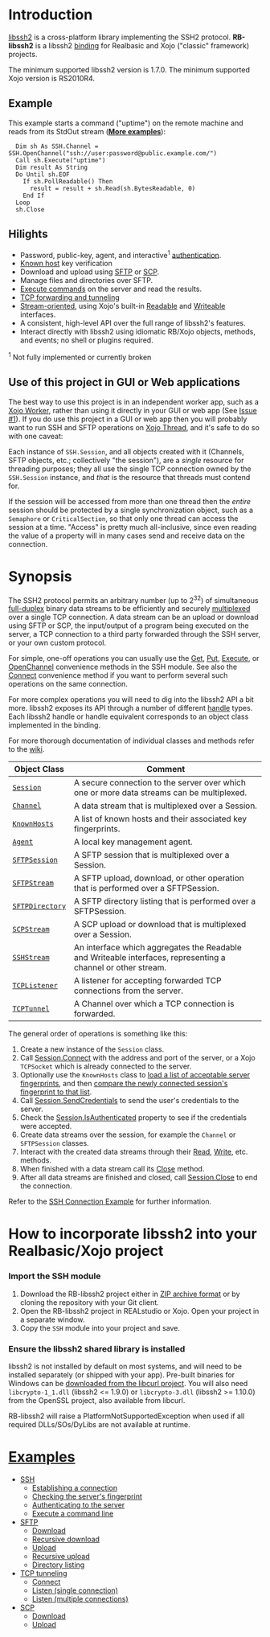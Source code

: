 # Introduction
[libssh2](https://www.libssh2.org/) is a cross-platform library implementing the SSH2 protocol. **RB-libssh2** is a libssh2 [binding](http://en.wikipedia.org/wiki/Language_binding) for Realbasic and Xojo ("classic" framework) projects. 

The minimum supported libssh2 version is 1.7.0. The minimum supported Xojo version is RS2010R4.

## Example
This example starts a command ("uptime") on the remote machine and reads from its StdOut stream ([**More examples**](https://github.com/charonn0/RB-libssh2/wiki#examples)): 

```xojo
  Dim sh As SSH.Channel = SSH.OpenChannel("ssh://user:password@public.example.com/")
  Call sh.Execute("uptime")
  Dim result As String
  Do Until sh.EOF
    If sh.PollReadable() Then
      result = result + sh.Read(sh.BytesReadable, 0)
    End If
  Loop
  sh.Close
```
## Hilights
* Password, public-key, agent, and interactive<sup>1</sup> [authentication](https://github.com/charonn0/RB-libssh2/wiki/SSH.Session.SendCredentials).
* [Known host](https://github.com/charonn0/RB-libssh2/wiki/SSH.KnownHosts) key verification
* Download and upload using [SFTP](https://github.com/charonn0/RB-libssh2/wiki/SFTP-Examples) or [SCP](https://github.com/charonn0/RB-libssh2/wiki/SCP-Examples).
* Manage files and directories over SFTP.
* [Execute commands](https://github.com/charonn0/RB-libssh2/wiki/Process-Start-Example) on the server and read the results.
* [TCP forwarding and tunneling](https://github.com/charonn0/RB-libssh2/wiki/TCP-Tunneling)
* [Stream-oriented](https://github.com/charonn0/RB-libssh2/wiki/SSH.SSHStream), using Xojo's built-in [Readable](http://docs.xojo.com/index.php/Readable) and [Writeable](http://docs.xojo.com/index.php/Writeable) interfaces. 
* A consistent, high-level API over the full range of libssh2's features.
* Interact directly with libssh2 using idiomatic RB/Xojo objects, methods, and events; no shell or plugins required.

<sup>1</sup> Not fully implemented or currently broken

## Use of this project in GUI or Web applications
The best way to use this project is in an independent worker app, such as a [Xojo Worker](http://docs.xojo.com/Worker), rather than using it directly in your GUI or web app (See [Issue #1](https://github.com/charonn0/RB-libssh2/issues/1)). If you do use this project in a GUI or web app then you will probably want to run SSH and SFTP operations on [Xojo Thread](http://docs.xojo.com/Thread), and it's safe to do so with one caveat:

Each instance of `SSH.Session`, and all objects created with it (Channels, SFTP objects, etc.; collectively "the session"), are a *single* resource for threading purposes; they all use the single TCP connection owned by the `SSH.Session` instance, and _that_ is the resource that threads must contend for.

If the session will be accessed from more than one thread then the *entire* session should be protected by a single synchronization object, such as a `Semaphore` or `CriticalSection`, so that only one thread can access the session at a time. "Access" is pretty much all-inclusive, since even reading the value of a property will in many cases send and receive data on the connection.

# Synopsis
The SSH2 protocol permits an arbitrary number (up to 2<sup>32</sup>) of simultaneous [full-duplex](https://en.wikipedia.org/wiki/Duplex_(telecommunications)) binary data streams to be efficiently and securely [multiplexed](https://en.wikipedia.org/wiki/Multiplexing) over a single TCP connection. A data stream can be an upload or download using SFTP or SCP, the input/output of a program being executed on the server, a TCP connection to a third party forwarded through the SSH server, or your own custom protocol.

For simple, one-off operations you can usually use the [Get](https://github.com/charonn0/RB-libssh2/wiki/SSH.Get), [Put](https://github.com/charonn0/RB-libssh2/wiki/SSH.Put), [Execute](https://github.com/charonn0/RB-libssh2/wiki/SSH.Execute), or [OpenChannel](https://github.com/charonn0/RB-libssh2/wiki/SSH.OpenChannel) convenience methods in the SSH module. See also the [Connect](https://github.com/charonn0/RB-libssh2/wiki/SSH.Connect) convenience method if you want to perform several such operations on the same connection.

For more complex operations you will need to dig into the libssh2 API a bit more. libssh2 exposes its API through a number of different [handle](https://en.wikipedia.org/wiki/Handle_%28computing%29) types. Each libssh2 handle or handle equivalent corresponds to an object class implemented in the binding.

For more thorough documentation of individual classes and methods refer to the [wiki](https://github.com/charonn0/RB-libssh2/wiki).

|Object Class|Comment|
|-----------|-------|
|[`Session`](https://github.com/charonn0/RB-libssh2/wiki/SSH.Session)|A secure connection to the server over which one or more data streams can be multiplexed.| 
|[`Channel`](https://github.com/charonn0/RB-libssh2/wiki/SSH.Channel)|A data stream that is multiplexed over a Session.|
|[`KnownHosts`](https://github.com/charonn0/RB-libssh2/wiki/SSH.KnownHosts)|A list of known hosts and their associated key fingerprints.|
|[`Agent`](https://github.com/charonn0/RB-libssh2/wiki/SSH.Agent)|A local key management agent.|
|[`SFTPSession`](https://github.com/charonn0/RB-libssh2/wiki/SSH.SFTPSession)|A SFTP session that is multiplexed over a Session.|
|[`SFTPStream`](https://github.com/charonn0/RB-libssh2/wiki/SSH.SFTPStream)|A SFTP upload, download, or other operation that is performed over a SFTPSession.|
|[`SFTPDirectory`](https://github.com/charonn0/RB-libssh2/wiki/SSH.SFTPDirectory)|A SFTP directory listing that is performed over a SFTPSession.|
|[`SCPStream`](https://github.com/charonn0/RB-libssh2/wiki/SSH.SCPStream)|A SCP upload or download that is multiplexed over a Session.|
|[`SSHStream`](https://github.com/charonn0/RB-libssh2/wiki/SSH.SSHStream)|An interface which aggregates the Readable and Writeable interfaces, representing a channel or other stream.|
|[`TCPListener`](https://github.com/charonn0/RB-libssh2/wiki/SSH.TCPListener)|A listener for accepting forwarded TCP connections from the server.|
|[`TCPTunnel`](https://github.com/charonn0/RB-libssh2/wiki/SSH.TCPTunnel)|A Channel over which a TCP connection is forwarded.|

The general order of operations is something like this:

1. Create a new instance of the `Session` class.
1. Call [Session.Connect](https://github.com/charonn0/RB-libssh2/wiki/SSH.Session.Connect) with the address and port of the server, or a Xojo `TCPSocket` which is already connected to the server.
1. Optionally use the `KnownHosts` class to [load a list of acceptable server fingerprints](https://github.com/charonn0/RB-libssh2/wiki/SSH.KnownHosts.Load), and then [compare the newly connected session's fingerprint to that list](https://github.com/charonn0/RB-libssh2/wiki/SSH.KnownHosts.Lookup).
1. Call [Session.SendCredentials](https://github.com/charonn0/RB-libssh2/wiki/SSH.Session.SendCredentials) to send the user's credentials to the server.
1. Check the [Session.IsAuthenticated](https://github.com/charonn0/RB-libssh2/wiki/SSH.Session.IsAuthenticated) property to see if the credentials were accepted.
1. Create data streams over the session, for example the `Channel` or `SFTPSession` classes.
1. Interact with the created data streams through their [Read](https://github.com/charonn0/RB-libssh2/wiki/SSH.Channel.Read), [Write](https://github.com/charonn0/RB-libssh2/wiki/SSH.Channel.Write), etc. methods.
1. When finished with a data stream call its [Close](https://github.com/charonn0/RB-libssh2/wiki/SSH.Channel.Close) method.
1. After all data streams are finished and closed, call [Session.Close](https://github.com/charonn0/RB-libssh2/wiki/SSH.Session.Close) to end the connection.

Refer to the [SSH Connection Example](https://github.com/charonn0/RB-libssh2/wiki/SSH-Examples#creating-a-session-and-establishing-a-connection) for further information.

# How to incorporate libssh2 into your Realbasic/Xojo project
### Import the SSH module
1. Download the RB-libssh2 project either in [ZIP archive format](https://github.com/charonn0/RB-libssh2/archive/master.zip) or by cloning the repository with your Git client.
2. Open the RB-libssh2 project in REALstudio or Xojo. Open your project in a separate window.
3. Copy the `SSH` module into your project and save.

### Ensure the libssh2 shared library is installed
libssh2 is not installed by default on most systems, and will need to be installed separately (or shipped with your app). Pre-built binaries for Windows can be [downloaded from the libcurl project](https://curl.se/windows/). You will also need `libcrypto-1_1.dll` (libssh2 <= 1.9.0) or `libcrypto-3.dll` (libssh2 >= 1.10.0) from the OpenSSL project, also available from libcurl.

RB-libssh2 will raise a PlatformNotSupportedException when used if all required DLLs/SOs/DyLibs are not available at runtime. 

# [Examples](https://github.com/charonn0/RB-libssh2/wiki/Examples)
* [SSH](https://github.com/charonn0/RB-libssh2/wiki/SSH-Examples)
  * [Establishing a connection](https://github.com/charonn0/RB-libssh2/wiki/SSH-Examples#creating-a-session-and-establishing-a-connection)
  * [Checking the server's fingerprint](https://github.com/charonn0/RB-libssh2/wiki/SSH-Examples#checking-the-servers-fingerprint)
  * [Authenticating to the server](https://github.com/charonn0/RB-libssh2/wiki/SSH-Examples#authenticating-to-the-server)
  * [Execute a command line](https://github.com/charonn0/RB-libssh2/wiki/Process-Start-Example)
* [SFTP](https://github.com/charonn0/RB-libssh2/wiki/SFTP-Examples)
  * [Download](https://github.com/charonn0/RB-libssh2/wiki/SFTP-Examples#download)
  * [Recursive download](https://github.com/charonn0/RB-libssh2/wiki/SFTP-Examples#recursive-download)
  * [Upload](https://github.com/charonn0/RB-libssh2/wiki/SFTP-Examples#upload)
  * [Recursive upload](https://github.com/charonn0/RB-libssh2/wiki/SFTP-Examples#recursive-upload)
  * [Directory listing](https://github.com/charonn0/RB-libssh2/wiki/SFTP-Examples#list-directory)
* [TCP tunneling](https://github.com/charonn0/RB-libssh2/wiki/TCP-Tunneling)
  * [Connect](https://github.com/charonn0/RB-libssh2/wiki/SSH.TCPTunnel#connect-example)
  * [Listen (single connection)](https://github.com/charonn0/RB-libssh2/wiki/SSH.TCPTunnel#listen-example)
  * [Listen (multiple connections)](https://github.com/charonn0/RB-libssh2/wiki/SSH.TCPListener#example)
* [SCP](https://github.com/charonn0/RB-libssh2/wiki/SCP-Examples)
  * [Download](https://github.com/charonn0/RB-libssh2/wiki/SCP-Examples#download)
  * [Upload](https://github.com/charonn0/RB-libssh2/wiki/SCP-Examples#upload)
